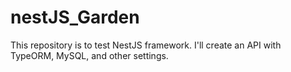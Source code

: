 # nestJS_Garden
This repository is to test NestJS framework. I'll create an API with TypeORM, MySQL, and other settings.
